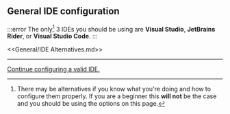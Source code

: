 ## General IDE configuration
:::error
The only[^1] 3 IDEs you should be using are **Visual Studio**, **JetBrains Rider**, or **Visual Studio Code**.
:::

<<General/IDE Alternatives.md>>

---

[Continue configuring a valid IDE.](../IDE%20Configuration.md)

[^1]: There may be alternatives if you know what you're doing and how to configure them properly.
If you are a beginner this **will not** be the case and you should be using the options on this page.

